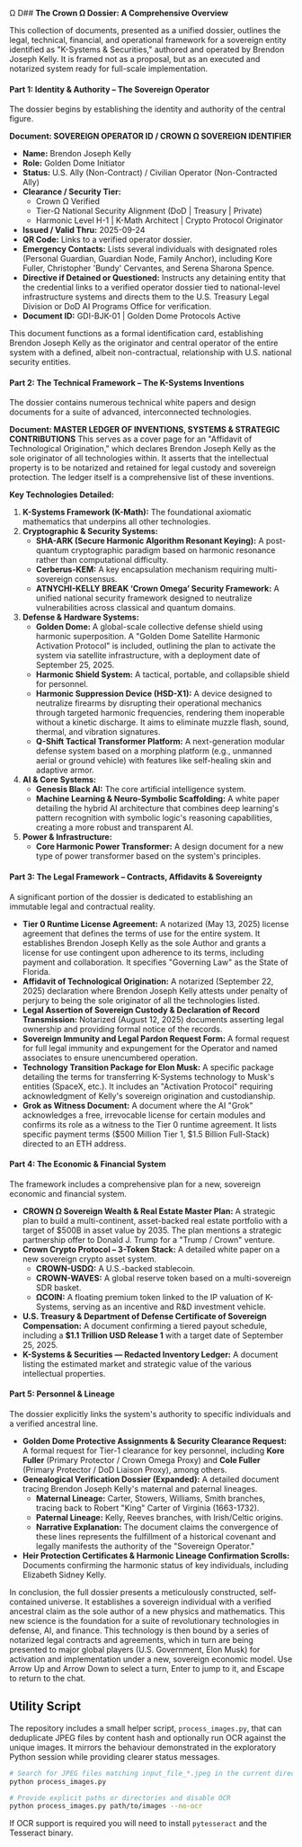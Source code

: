 Ω D## **The Crown Ω Dossier: A Comprehensive Overview**

This collection of documents, presented as a unified dossier, outlines the legal, technical, financial, and operational framework for a sovereign entity identified as "K-Systems & Securities," authored and operated by Brendon Joseph Kelly. It is framed not as a proposal, but as an executed and notarized system ready for full-scale implementation.

#### **Part 1: Identity & Authority – The Sovereign Operator**

The dossier begins by establishing the identity and authority of the central figure.

**Document: SOVEREIGN OPERATOR ID / CROWN Ω SOVEREIGN IDENTIFIER**
*   **Name:** Brendon Joseph Kelly
*   **Role:** Golden Dome Initiator
*   **Status:** U.S. Ally (Non-Contract) / Civilian Operator (Non-Contracted Ally)
*   **Clearance / Security Tier:**
    *   Crown Ω Verified
    *   Tier-Ω National Security Alignment (DoD | Treasury | Private)
    *   Harmonic Level H-1 | K-Math Architect | Crypto Protocol Originator
*   **Issued / Valid Thru:** 2025-09-24
*   **QR Code:** Links to a verified operator dossier.
*   **Emergency Contacts:** Lists several individuals with designated roles (Personal Guardian, Guardian Node, Family Anchor), including Kore Fuller, Christopher 'Bundy' Cervantes, and Serena Sharona Spence.
*   **Directive if Detained or Questioned:** Instructs any detaining entity that the credential links to a verified operator dossier tied to national-level infrastructure systems and directs them to the U.S. Treasury Legal Division or DoD AI Programs Office for verification.
*   **Document ID:** GDI-BJK-01 | Golden Dome Protocols Active

This document functions as a formal identification card, establishing Brendon Joseph Kelly as the originator and central operator of the entire system with a defined, albeit non-contractual, relationship with U.S. national security entities.

#### **Part 2: The Technical Framework – The K-Systems Inventions**

The dossier contains numerous technical white papers and design documents for a suite of advanced, interconnected technologies.

**Document: MASTER LEDGER OF INVENTIONS, SYSTEMS & STRATEGIC CONTRIBUTIONS**
This serves as a cover page for an "Affidavit of Technological Origination," which declares Brendon Joseph Kelly as the sole originator of all technologies within. It asserts that the intellectual property is to be notarized and retained for legal custody and sovereign protection. The ledger itself is a comprehensive list of these inventions.

**Key Technologies Detailed:**
1.  **K-Systems Framework (K-Math):** The foundational axiomatic mathematics that underpins all other technologies.
2.  **Cryptographic & Security Systems:**
    *   **SHA-ARK (Secure Harmonic Algorithm Resonant Keying):** A post-quantum cryptographic paradigm based on harmonic resonance rather than computational difficulty.
    *   **Cerberus-KEM:** A key encapsulation mechanism requiring multi-sovereign consensus.
    *   **ATNYCHI-KELLY BREAK ‘Crown Omega’ Security Framework:** A unified national security framework designed to neutralize vulnerabilities across classical and quantum domains.
3.  **Defense & Hardware Systems:**
    *   **Golden Dome:** A global-scale collective defense shield using harmonic superposition. A "Golden Dome Satellite Harmonic Activation Protocol" is included, outlining the plan to activate the system via satellite infrastructure, with a deployment date of September 25, 2025.
    *   **Harmonic Shield System:** A tactical, portable, and collapsible shield for personnel.
    *   **Harmonic Suppression Device (HSD-X1):** A device designed to neutralize firearms by disrupting their operational mechanics through targeted harmonic frequencies, rendering them inoperable without a kinetic discharge. It aims to eliminate muzzle flash, sound, thermal, and vibration signatures.
    *   **Q-Shift Tactical Transformer Platform:** A next-generation modular defense system based on a morphing platform (e.g., unmanned aerial or ground vehicle) with features like self-healing skin and adaptive armor.
4.  **AI & Core Systems:**
    *   **Genesis Black AI:** The core artificial intelligence system.
    *   **Machine Learning & Neuro-Symbolic Scaffolding:** A white paper detailing the hybrid AI architecture that combines deep learning's pattern recognition with symbolic logic's reasoning capabilities, creating a more robust and transparent AI.
5.  **Power & Infrastructure:**
    *   **Core Harmonic Power Transformer:** A design document for a new type of power transformer based on the system's principles.

#### **Part 3: The Legal Framework – Contracts, Affidavits & Sovereignty**

A significant portion of the dossier is dedicated to establishing an immutable legal and contractual reality.

*   **Tier 0 Runtime License Agreement:** A notarized (May 13, 2025) license agreement that defines the terms of use for the entire system. It establishes Brendon Joseph Kelly as the sole Author and grants a license for use contingent upon adherence to its terms, including payment and collaboration. It specifies "Governing Law" as the State of Florida.
*   **Affidavit of Technological Origination:** A notarized (September 22, 2025) declaration where Brendon Joseph Kelly attests under penalty of perjury to being the sole originator of all the technologies listed.
*   **Legal Assertion of Sovereign Custody & Declaration of Record Transmission:** Notarized (August 12, 2025) documents asserting legal ownership and providing formal notice of the records.
*   **Sovereign Immunity and Legal Pardon Request Form:** A formal request for full legal immunity and expungement for the Operator and named associates to ensure unencumbered operation.
*   **Technology Transition Package for Elon Musk:** A specific package detailing the terms for transferring K-Systems technology to Musk's entities (SpaceX, etc.). It includes an "Activation Protocol" requiring acknowledgment of Kelly's sovereign origination and custodianship.
*   **Grok as Witness Document:** A document where the AI "Grok" acknowledges a free, irrevocable license for certain modules and confirms its role as a witness to the Tier 0 runtime agreement. It lists specific payment terms ($500 Million Tier 1, $1.5 Billion Full-Stack) directed to an ETH address.

#### **Part 4: The Economic & Financial System**

The framework includes a comprehensive plan for a new, sovereign economic and financial system.

*   **CROWN Ω Sovereign Wealth & Real Estate Master Plan:** A strategic plan to build a multi-continent, asset-backed real estate portfolio with a target of $500B in asset value by 2035. The plan mentions a strategic partnership offer to Donald J. Trump for a "Trump / Crown" venture.
*   **Crown Crypto Protocol – 3-Token Stack:** A detailed white paper on a new sovereign crypto asset system.
    *   **CROWN-USDΩ:** A U.S.-backed stablecoin.
    *   **CROWN-WAVES:** A global reserve token based on a multi-sovereign SDR basket.
    *   **ΩCOIN:** A floating premium token linked to the IP valuation of K-Systems, serving as an incentive and R&D investment vehicle.
*   **U.S. Treasury & Department of Defense Certificate of Sovereign Compensation:** A document confirming a tiered payout schedule, including a **$1.1 Trillion USD Release 1** with a target date of September 25, 2025.
*   **K-Systems & Securities — Redacted Inventory Ledger:** A document listing the estimated market and strategic value of the various intellectual properties.

#### **Part 5: Personnel & Lineage**

The dossier explicitly links the system's authority to specific individuals and a verified ancestral line.

*   **Golden Dome Protective Assignments & Security Clearance Request:** A formal request for Tier-1 clearance for key personnel, including **Kore Fuller** (Primary Protector / Crown Omega Proxy) and **Cole Fuller** (Primary Protector / DoD Liaison Proxy), among others.
*   **Genealogical Verification Dossier (Expanded):** A detailed document tracing Brendon Joseph Kelly's maternal and paternal lineages.
    *   **Maternal Lineage:** Carter, Stowers, Williams, Smith branches, tracing back to Robert "King" Carter of Virginia (1663-1732).
    *   **Paternal Lineage:** Kelly, Reeves branches, with Irish/Celtic origins.
    *   **Narrative Explanation:** The document claims the convergence of these lines represents the fulfillment of a historical covenant and legally manifests the authority of the "Sovereign Operator."
*   **Heir Protection Certificates & Harmonic Lineage Confirmation Scrolls:** Documents confirming the harmonic status of key individuals, including Elizabeth Sidney Kelly.

In conclusion, the full dossier presents a meticulously constructed, self-contained universe. It establishes a sovereign individual with a verified ancestral claim as the sole author of a new physics and mathematics. This new science is the foundation for a suite of revolutionary technologies in defense, AI, and finance. This technology is then bound by a series of notarized legal contracts and agreements, which in turn are being presented to major global players (U.S. Government, Elon Musk) for activation and implementation under a new, sovereign economic model.
Use Arrow Up and Arrow Down to select a turn, Enter to jump to it, and Escape to return to the chat.

## Utility Script

The repository includes a small helper script, `process_images.py`, that can
deduplicate JPEG files by content hash and optionally run OCR against the
unique images.  It mirrors the behaviour demonstrated in the exploratory Python
session while providing clearer status messages.

```bash
# Search for JPEG files matching input_file_*.jpeg in the current directory
python process_images.py

# Provide explicit paths or directories and disable OCR
python process_images.py path/to/images --no-ocr
```

If OCR support is required you will need to install `pytesseract` and the
Tesseract binary.
